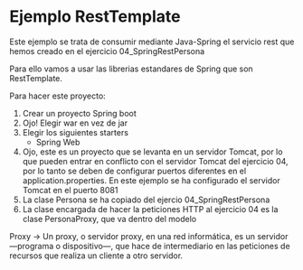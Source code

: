 # Ejemplo RestTemplate

Este ejemplo se trata de consumir mediante Java-Spring el servicio rest que hemos creado en el ejercicio 04_SpringRestPersona

Para ello vamos a usar las librerias estandares de Spring que son RestTemplate.

Para hacer este proyecto:

1. Crear un proyecto Spring boot
2. Ojo! Elegir war en vez de jar
3. Elegir los siguientes starters
	- Spring Web
4. Ojo, este es un proyecto que se levanta en un servidor Tomcat, por lo que pueden entrar en conflicto con el servidor Tomcat del ejercicio 04, por lo tanto se deben de configurar puertos diferentes en el application.properties. En este ejemplo se ha configurado el servidor Tomcat en el puerto 8081	
5. La clase Persona se ha copiado del ejercio 04_SpringRestPersona
6. La clase encargada de hacer la peticiones HTTP al ejercicio 04 es la clase PersonaProxy, que va dentro del modelo

Proxy -> Un proxy, o servidor proxy, en una red informática, es un servidor —programa o dispositivo—, que hace de intermediario en las peticiones de recursos que realiza un cliente a otro servidor.